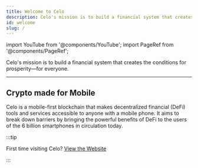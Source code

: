 ```yaml
---
title: Welcome to Celo
description: Celo's mission is to build a financial system that creates the conditions for prosperity—for everyone.
id: welcome
slug: /
---
```


import YouTube from '@components/YouTube';
import PageRef from '@components/PageRef';

Celo's mission is to build a financial system that creates the conditions for prosperity—for everyone.

---

## Crypto made for Mobile

Celo is a mobile-first blockchain that makes decentralized financial (DeFi) tools and services accessible to anyone with a mobile phone. It aims to break down barriers by bringing the powerful benefits of DeFi to the users of the 6 billion smartphones in circulation today.

:::tip

First time visiting Celo? [View the Website](https://www.celo.org)

:::
